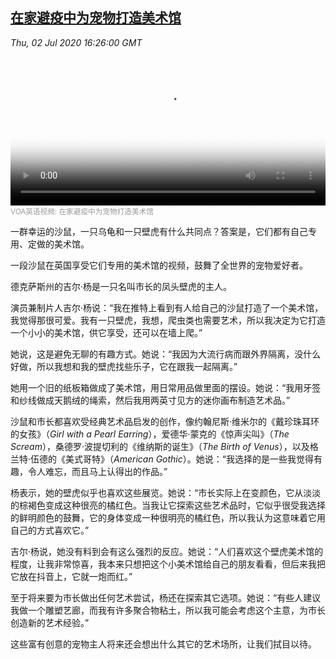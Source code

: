 <!--1593711687000-->
[在家避疫中为宠物打造美术馆](https://www.voachinese.com/a/gerbils-geckos-get-their-own-museums-20200702/5486401.html)
------

<div><i>Thu, 02 Jul 2020 16:26:00 GMT</i></div><video poster="https://images.weserv.nl?url=gdb.voanews.com/ad29c500-f864-439d-a26e-5b27dfcfa1cb_tv_r1_s_w900.jpg" src="https://av.voanews.com/Videoroot/Pangeavideo/2020/07/a/ad/ad29c500-f864-439d-a26e-5b27dfcfa1cb_240p.mp4" style="width:100%" controls></video><div><small style="color: #999;">VOA英语视频:  在家避疫中为宠物打造美术馆</small></div><p>一群幸运的沙鼠，一只乌龟和一只壁虎有什么共同点？答案是，它们都有自己专用、定做的美术馆。</p><p>一段沙鼠在英国享受它们专用的美术馆的视频，鼓舞了全世界的宠物爱好者。</p><p>德克萨斯州的吉尔·杨是一只名叫市长的凤头壁虎的主人。</p><p>演员兼制片人吉尔·杨说：“我在推特上看到有人给自己的沙鼠打造了一个美术馆，我觉得那很可爱。我有一只壁虎，我想，爬虫类也需要艺术，所以我决定为它打造一个小小的美术馆，供它享受，还可以在墙上爬。”</p><p>她说，这是避免无聊的有趣方式。她说：“我因为大流行病而跟外界隔离，没什么好做，所以我想和我的壁虎找些乐子，它在跟我一起隔离。”</p><p>她用一个旧的纸板箱做成了美术馆，用日常用品做里面的摆设。她说：“我用牙签和纱线做成天鹅绒的绳索，然后我用两英寸见方的迷你画布制造艺术品。”</p><p>沙鼠和市长都喜欢受经典艺术品启发的创作，像约翰尼斯·维米尔的《戴珍珠耳环的女孩》（<em>Girl with a Pearl Earring</em>），爱德华·蒙克的《惊声尖叫》（<em>The Scream</em>），桑德罗·波提切利的《维纳斯的诞生》（<em>The Birth of Venus</em>），以及格兰特·伍德的《美式哥特》（<em>American Gothic</em>）。她说：“我选择的是一些我觉得有趣，令人难忘，而且马上认得出的作品。”</p><p>杨表示，她的壁虎似乎也喜欢这些展览。她说：“市长实际上在变颜色，它从淡淡的棕褐色变成这种很亮的橘红色。当我让它探索这些艺术品时，它似乎很受我选择的鲜明颜色的鼓舞，它的身体变成一种很明亮的橘红色，所以我认为这意味着它用自己的方式喜欢它。”</p><p>吉尔·杨说，她没有料到会有这么强烈的反应。她说：“人们喜欢这个壁虎美术馆的程度，让我非常惊喜，我本来只想把这个小美术馆给自己的朋友看看，但后来我把它放在抖音上，它就一炮而红。”</p><p>至于将来要为市长做出任何艺术尝试，杨还在探索其它选项。她说：“有些人建议我做一个雕塑艺廊，而我有许多聚合物粘土，所以我可能会考虑这个主意，为市长创造新的艺术经验。”</p><p>这些富有创意的宠物主人将来还会想出什么其它的艺术场所，让我们拭目以待。</p>
